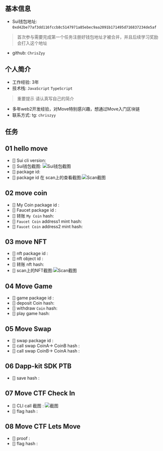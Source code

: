 ## 基本信息
- Sui钱包地址: `0xd42be77af3dd116fccb8c5147971a85ebec9aa2091b171495d716837234de5af`
> 首次参与需要完成第一个任务注册好钱包地址才被合并，并且后续学习奖励会打入这个地址
- github: `ChrisZyy`

## 个人简介
- 工作经验: 3年
- 技术栈: `JavaScript` `TypeScript`
> 重要提示 请认真写自己的简介
- 多年web2开发经验，对Move特别感兴趣，想通过Move入门区块链
- 联系方式: tg: `chriszyy` 

## 任务

##   01 hello move  
- [] Sui cli version:
- [] Sui钱包截图: ![Sui钱包截图](./images/你的图片地址)
- [] package id: 
- [] package id 在 scan上的查看截图:![Scan截图](./images/你的图片地址)

##   02 move coin
- [] My Coin package id : 
- [] Faucet package id : 
- [] 转账 `My Coin` hash:
- [] `Faucet Coin` address1 mint hash:
- [] `Faucet Coin` address2 mint hash:

##   03 move NFT
- [] nft package id :
- [] nft object id : 
- [] 转账 nft  hash:
- [] scan上的NFT截图:![Scan截图](./images/你的图片地址)

##   04 Move Game
- [] game package id :
- [] deposit Coin hash:
- [] withdraw `Coin` hash:
- [] play game hash:

##   05 Move Swap
- [] swap package id :
- [] call swap CoinA-> CoinB  hash :
- [] call swap CoinB-> CoinA  hash :

##   06 Dapp-kit SDK PTB
- [] save hash :

##   07 Move CTF Check In
- [] CLI call 截图 : ![截图](./images/你的图片地址)
- [] flag hash :

##   08 Move CTF Lets Move
- [] proof : 
- [] flag hash :
